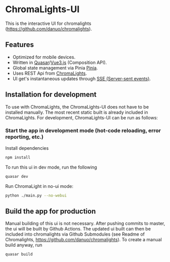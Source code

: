 # ChromaLights-UI

This is the interactive UI for chromalights (https://github.com/danuo/chromalights).

## Features

- Optimized for mobile devices.
- Written in [Quasar](https://quasar.dev/)/[Vue3.js](https://vuejs.org/) (Composition API).
- Global state management via Pinia [Pinia](https://pinia.vuejs.org/).
- Uses REST Api from [ChromaLights](https://github.com/danuo/chromalights).
- UI get's instantaneous updates through [SSE (Server-sent events)](https://developer.mozilla.org/en-US/docs/Web/API/Server-sent_events).

## Installation for development

To use with ChromaLights, the ChromaLights-UI does not have to be installed manually. The most recent static built is already included in ChromaLights. For development, ChromaLights-UI can be run as follows:

### Start the app in development mode (hot-code reloading, error reporting, etc.)

Install dependencies

```bash
npm install
```

To run this ui in dev mode, run the following

```bash
quasar dev
```

Run ChromaLight in no-ui mode:

```bash
python ./main.py --no-webui
```

## Build the app for production

Manual building of this ui is not necessary. After pushing commits to master, the ui will be built by Github Actions. The updated ui built can then be included into chromalights via Github Submodules (see Readme of Chromalights, https://github.com/danuo/chromalights). To create a manual build anyway, run

```bash
quasar build
```
